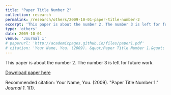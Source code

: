 ```yaml
---
title: "Paper Title Number 2"
collection: research
permalink: /research/others/2009-10-01-paper-title-number-2
excerpt: 'This paper is about the number 2. The number 3 is left for future work. This paper is about the number 2. The number 3 is left for future work. This paper is about the number 2. The number 3 is left for future work. This paper is about the number 2. The number 3 is left for future work. This paper is about the number 2. The number 3 is left for future work. '
type: 'others'
date: 2009-10-01
venue: 'Journal 1'
# paperurl: 'http://academicpages.github.io/files/paper1.pdf'
# citation: 'Your Name, You. (2009). &quot;Paper Title Number 1.&quot; <i>Journal 1</i>. 1(1).'
---
```

This paper is about the number 2. The number 3 is left for future work.

[Download paper here](http://academicpages.github.io/files/paper1.pdf)

Recommended citation: Your Name, You. (2009). "Paper Title Number 1." <i>Journal 1</i>. 1(1).
